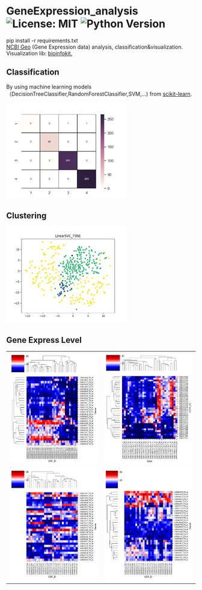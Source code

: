 # GeneExpression_analysis ![License: MIT](https://img.shields.io/badge/License-MIT-blue.svg) ![Python Version](https://img.shields.io/badge/python-v3-blue)
pip install -r requirements.txt <br/>
[NCBI Geo](https://www.ncbi.nlm.nih.gov/gds/) (Gene Expression data) analysis, classification&visualization. <br/>
Visualization lib: [bioinfokit.](https://pypi.org/project/bioinfokit/)

## Classification
By using machine learning models（DecisionTreeClassifier,RandomForestClassifier,SVM,...) from [scikit-learn](https://scikit-learn.org/).

<img src="images/SVM_PCA100.png" width="320" height="256" />

## Clustering
<img src="images/LinearSVC_TSNE.png" width="320" height="256" />

## Gene Express Level
|||
|---|---|
|<img src="images/heatmap/All36.png" width="300" height="300" />|<img src="images/heatmap/All36_T.png" width="300" height="300" />|
|<img src="images/heatmap/Healthy6_LC20_2.png" width="300" height="300" />|<img src="images/heatmap/Healthy6_LC20_3.png" width="300" height="300" />|
